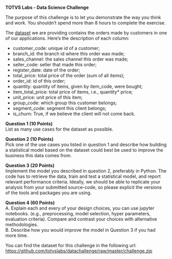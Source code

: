 <b>TOTVS Labs - Data Science Challenge</b>

The purpose of this challenge is to let you demonstrate the way you think and work. You shouldn’t spend more than 8 hours to complete the exercise.

The [dataset](https://github.com/totvslabs/datachallenge/raw/master/challenge.zip) we are providing contains the orders made by customers in one of our applications. Here’s the description of each column:

* customer_code: unique id of a customer;
* branch_id: the branch id where this order was made;
* sales_channel: the sales channel this order was made;
* seller_code: seller that made this order;
* register_date: date of the order;
* total_price: total price of the order (sum of all items);
* order_id: id of this order;
* quantity: quantity of items, given by item_code, were bought;
* item_total_price: total price of items, i.e., quantity* price;
* unit_price: unit price of this item;
* group_code: which group this customer belongs;
* segment_code: segment this client belongs;
* is_churn: True, if we believe the client will not come back.

<b>Question 1 (10 Points)</b>
<br>List as many use cases for the dataset as possible.

<b>Question 2 (10 Points)</b>
<br>Pick one of the use cases you listed in question 1 and describe how building a statistical model based on the dataset could best be used to improve the business this data comes from.

<b>Question 3 (20 Points)</b>
<br>Implement the model you described in question 2, preferably in Python. The code has to retrieve the data, train and test a statistical model, and report relevant performance criteria. 
Ideally, we should be able to replicate your analysis from your submitted source-code, so please explicit the versions of the tools and packages you are using.

<b>Question 4 (60 Points)</b>
<br>A. Explain each and every of your design choices, you can use jupyter notebooks. (e.g., preprocessing, model selection, hyper parameters, evaluation criteria). Compare and contrast your choices with alternative methodologies. 
<br>B. Describe how you would improve the model in Question 3 if you had more time.

You can find the dataset for this challenge in the following url:
https://github.com/totvslabs/datachallenge/raw/master/challenge.zip
